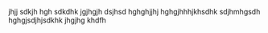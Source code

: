 
jhjj
sdkjh
hgh
sdkdhk
jgjhgjh
dsjhsd
hghghjjhj
hghgjhhhjkhsdhk
sdjhmhgsdh
hghgjsdjhjsdkhk
jhgjhg
khdfh
